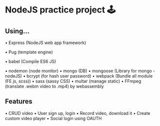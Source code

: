 # NodeJS practice project 🕹


## Using...

• Express (NodeJS web app framework)

• Pug (template engine)

• babel (Compile ES6 JS)

• nodemon (node monitor)
• mongo (DB)
• mongoose (Library for mongo - nodeJS)
• bcrypt (for hash user password)
• webpack (Bundle all module (FE js, scss))
• sass (sassy CSS)
• multar (manage static)
• FFmpeg (translate .webm video to .mp4) by webassembly


## Features

• CRUD video
• User sign up, login
• Record video, download it
• Create custom video player
• Social login using OAUTH

